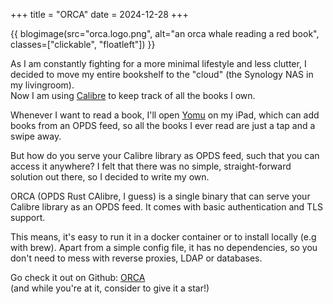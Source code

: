 +++
title = "ORCA"
date = 2024-12-28
+++

{{ blogimage(src="orca.logo.png", alt="an orca whale reading a red book", classes=["clickable", "floatleft"]) }}

As I am constantly fighting for a more minimal lifestyle and less clutter, I decided to move my entire bookshelf to the "cloud" (the Synology NAS in my livingroom).\
Now I am using [Calibre](https://calibre-ebook.com/) to keep track of all the books I own.

Whenever I want to read a book, I'll open [Yomu](https://www.yomu-reader.com/) on my iPad, which can add books from an OPDS feed, so all the books I ever read are just a tap and a swipe away.

But how do you serve your Calibre library as OPDS feed, such that you can access it anywhere?
I felt that there was no simple, straight-forward solution out there, so I decided to write my own.

ORCA (OPDS Rust CAlibre, I guess) is a single binary that can serve your Calibre library as an OPDS feed. It comes with basic authentication and TLS support.

This means, it's easy to run it in a docker container or to install locally (e.g with brew). Apart from a simple config file, it has no dependencies, so you don't need to mess with reverse proxies, LDAP or databases.

Go check it out on Github: [ORCA](https://github.com/kolja/orca)\
(and while you're at it, consider to give it a star!)
